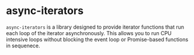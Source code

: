 # async-iterators
`async-iterators` is a library designed to provide iterator functions that run each loop of the iterator asynchronously.  This allows you to run CPU intensive loops without blocking the event loop or Promise-based functions in sequenece.

